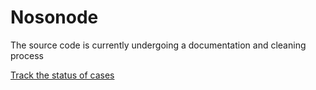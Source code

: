# Nosonode


The source code is currently undergoing a documentation and cleaning process


[Track the status of cases](/docs/DOCS_UA.md)